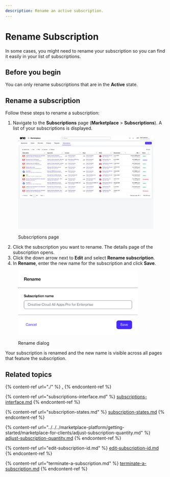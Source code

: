 ```yaml
---
description: Rename an active subscription.
---
```


# Rename Subscription

In some cases, you might need to rename your subscription so you can find it easily in your list of subscriptions.&#x20;

## Before you begin

You can only rename subscriptions that are in the **Active** state.&#x20;

## Rename a subscription

Follow these steps to rename a subscription:

1. Navigate to the **Subscriptions** page (**Marketplace** > **Subscriptions**). A list of your subscriptions is displayed.

<figure><img src="../../../.gitbook/assets/image (373).png" alt=""><figcaption><p>Subscriptions page</p></figcaption></figure>

2. Click the subscription you want to rename. The details page of the subscription opens.
3. Click the down arrow next to **Edit** and select **Rename subscription**.
4. In **Rename**, enter the new name for the subscription and click **Save**.

<figure><img src="../../../.gitbook/assets/image (374).png" alt="" width="375"><figcaption><p>Rename dialog</p></figcaption></figure>

Your subscription is renamed and the new name is visible across all pages that feature the subscription.

## Related topics

{% content-ref url="./" %}
[.](./)
{% endcontent-ref %}

{% content-ref url="subscriptions-interface.md" %}
[subscriptions-interface.md](subscriptions-interface.md)
{% endcontent-ref %}

{% content-ref url="subscription-states.md" %}
[subscription-states.md](subscription-states.md)
{% endcontent-ref %}

{% content-ref url="../../../marketplace-platform/getting-started/marketplace-for-clients/adjust-subscription-quantity.md" %}
[adjust-subscription-quantity.md](../../../marketplace-platform/getting-started/marketplace-for-clients/adjust-subscription-quantity.md)
{% endcontent-ref %}

{% content-ref url="edit-subscription-id.md" %}
[edit-subscription-id.md](edit-subscription-id.md)
{% endcontent-ref %}

{% content-ref url="terminate-a-subscription.md" %}
[terminate-a-subscription.md](terminate-a-subscription.md)
{% endcontent-ref %}
